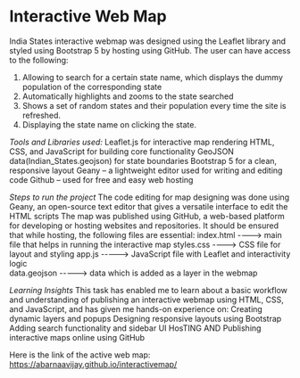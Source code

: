 # Interactive Web Map
India States interactive webmap was designed using the Leaflet library and styled using Bootstrap 5 by hosting using GitHub. The user can have access to the following:
1) Allowing to search for a certain state name, which displays the dummy population of the corresponding state
2) Automatically highlights and zooms to the state searched
3) Shows a set of random states and their population every time the site is refreshed.
4) Displaying the state name on clicking the state.

*Tools and Libraries used:*
Leaflet.js for interactive map rendering
HTML, CSS, and JavaScript for building core functionality
GeoJSON data(Indian_States.geojson) for state boundaries
Bootstrap 5 for a clean, responsive layout
Geany – a lightweight editor used for writing and editing code
Github – used for free and easy web hosting

*Steps to run the project*
The code editing for map designing was done using Geany, an open-source text editor that gives a versatile interface to edit the HTML scripts
The map was published using GitHub,  a web-based platform for developing or hosting websites and repositories. It should be ensured that while hosting, the following files are essential:
	index.html ----> main file that helps in running the interactive map
  styles.css ----> CSS file for layout and styling 
  app.js -----> JavaScript file with Leaflet and interactivity logic  
	data.geojson -----> data which is added as a layer in the webmap

*Learning Insights*
This task has enabled me to learn about a basic workflow and understanding of publishing an interactive webmap using HTML, CSS, and JavaScript, and has given me hands-on experience on:
   Creating dynamic layers and popups
   Designing responsive layouts using Bootstrap
   Adding search functionality and sidebar UI
   HosTING AND Publishing interactive maps online using GitHub

   Here is the link of the active web map:
   https://abarnaavijay.github.io/interactivemap/

